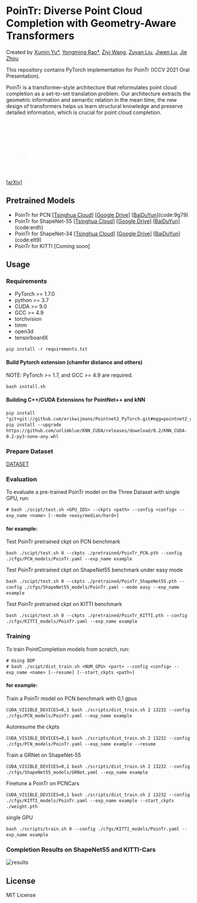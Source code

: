 # PoinTr: Diverse Point Cloud Completion with Geometry-Aware Transformers

Created by [Xumin Yu\*](https://yuxumin.github.io/), [Yongming Rao\*](https://raoyongming.github.io/), [Ziyi Wang](https://github.com/LavenderLA), [Zuyan Liu](https://github.com/lzy-19), [Jiwen Lu](https://scholar.google.com/citations?user=TN8uDQoAAAAJ&hl=en&authuser=1), [Jie Zhou](https://scholar.google.com/citations?user=6a79aPwAAAAJ&hl=en&authuser=1)

This repository contains PyTorch implementation for PoinTr (ICCV 2021 Oral Presentation).

PoinTr is a transformer-style architecture that reformulates point cloud completion as a set-to-set translation problem. Our architecture extracts the geometric information and semantic relation in the mean time, the new design of transformers helps us learn structural knowledge and preserve detailed information, which is crucial for point cloud completion.

![intro](fig/pointr.gif)

[[arXiv]]()

## Pretrained Models

 - PoinTr for PCN [[Tsinghua Cloud](https://cloud.tsinghua.edu.cn/f/55b01b2990e040aa9cb0/?dl=1)] [[Google Drive](https://drive.google.com/file/d/182xUHiUyIQhgqstFTVPoCyYyxmdiZlxq/view?usp=sharing)] [[BaiDuYun]](https://pan.baidu.com/s/1iGenIM076akP8EgbYFBWyw)(code:9g79)
 - PoinTr for ShapeNet-55 [[Tsinghua Cloud](https://cloud.tsinghua.edu.cn/f/4a7027b83da343bb9ac9/?dl=1)] [[Google Drive](https://drive.google.com/file/d/1WzERLlbSwzGOBybzkjBrApwyVMTG00CJ/view?usp=sharing)] [[BaiDuYun]](https://pan.baidu.com/s/1T4NqN5HQkInDTlNAX2KHbQ) (code:erdh) 
 - PoinTr for ShapeNet-34 [[Tsinghua Cloud](https://cloud.tsinghua.edu.cn/f/ac82414f884d445ebd54/?dl=1)] [[Google Drive](https://drive.google.com/file/d/1FA1vxFh1WAa0agYMlBXo-l8cEGzED_-d/view?usp=sharing)] [[BaiDuYun]](https://pan.baidu.com/s/1kPeoFDeaaysWVieuQnJQ6g) (code:elt9) 
 - PoinTr for KITTI [Coming soon]   

## Usage

### Requirements

- PyTorch >= 1.7.0
- python >= 3.7
- CUDA >= 9.0
- GCC >= 4.9 
- torchvision
- timm
- open3d
- tensorboardX

```
pip install -r requirements.txt
```

#### Build Pytorch extension (chamfer distance and others)

NOTE: PyTorch >= 1.7,  and GCC >= 4.9 are required.

```
bash install.sh
```

#### Building C++/CUDA Extensions for PointNet++ and kNN
```
pip install "git+git://github.com/erikwijmans/Pointnet2_PyTorch.git#egg=pointnet2_ops&subdirectory=pointnet2_ops_lib"
pip install --upgrade https://github.com/unlimblue/KNN_CUDA/releases/download/0.2/KNN_CUDA-0.2-py3-none-any.whl
```

### Prepare Dataset

[DATASET](./DATASET.md)

### Evaluation

To evaluate a pre-trained PoinTr model on the Three Dataset with single GPU, run:

```
# bash ./scipt/test.sh <GPU_IDS> --ckpts <path> --config <config> --exp_name <name> [--mode <easy/median/hard>]
```
#### for example:
Test PoinTr pretrained ckpt on PCN benchmark
```
bash ./scipt/test.sh 0 --ckpts ./pretrained/PoinTr_PCN.pth --config ./cfgs/PCN_models/PoinTr.yaml --exp_name example
```
Test PoinTr pretrained ckpt on ShapeNet55 benchmark under easy mode
```
bash ./scipt/test.sh 0 --ckpts ./pretrained/PoinTr_ShapeNet55.pth --config ./cfgs/ShapeNet55_models/PoinTr.yaml --mode easy --exp_name example
```
Test PoinTr pretrained ckpt on KITTI benchmark
```
bash ./scipt/test.sh 0 --ckpts ./pretrained/PoinTr_KITTI.pth --config ./cfgs/KITTI_models/PoinTr.yaml --exp_name example
```

### Training

To train PointCompletion models from scratch, run:

```
# Using DDP
# bash ./scipt/dist_train.sh <NUM_GPU> <port> --config <config> --exp_name <name> [--resume] [--start_ckpts <path>]
```
####  for example:
Train a PoinTr model on PCN benchmark with 0,1 gpus
```
CUDA_VISIBLE_DEVICES=0,1 bash ./scripts/dist_train.sh 2 13232 --config ./cfgs/PCN_models/PoinTr.yaml --exp_name example
```
Autoresume the ckpts
```
CUDA_VISIBLE_DEVICES=0,1 bash ./scripts/dist_train.sh 2 13232 --config ./cfgs/PCN_models/PoinTr.yaml --exp_name example --resume
```
Train a GRNet on ShapeNet-55
```
CUDA_VISIBLE_DEVICES=0,1 bash ./scripts/dist_train.sh 2 13232 --config ./cfgs/ShapeNet55_models/GRNet.yaml --exp_name example
```
Finetune a PoinTr on PCNCars
```
CUDA_VISIBLE_DEVICES=0,1 bash ./scripts/dist_train.sh 2 13232 --config ./cfgs/KITTI_models/PoinTr.yaml --exp_name example --start_ckpts ./weight.pth
```

single GPU
```
bash ./scripts/train.sh 0 --config ./cfgs/KITTI_models/PoinTr.yaml --exp_name example
```

### Completion Results on ShapeNet55 and KITTI-Cars

![results](fig/VisResults.gif)

## License
MIT License
